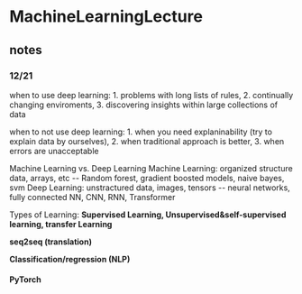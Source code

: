 # MachineLearningLecture

## notes
### 12/21

when to use deep learning: 1. problems with long lists of rules, 2. continually changing enviroments, 3. discovering insights within large collections of data

when to not use deep learning: 1. when you need explaninability (try to explain data by ourselves), 2. when traditional approach is better, 3. when errors are unacceptable

Machine Learning vs. Deep Learning
Machine Learning: organized structure data, arrays, etc -- Random forest, gradient boosted models, naive bayes, svm
Deep Learning: unstractured data, images, tensors -- neural networks, fully connected NN, CNN, RNN, Transformer

Types of Learning: <b>Supervised Learning, <b>Unsupervised&self-supervised learning, <b>transfer Learning

<b>seq2seq (translation)

<b>Classification/regression (NLP)

#### PyTorch


